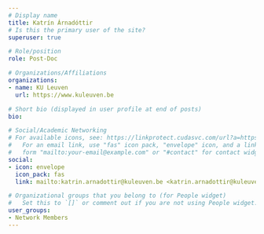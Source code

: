 ```yaml
---
# Display name
title: Katrín Árnadóttir
# Is this the primary user of the site?
superuser: true

# Role/position
role: Post-Doc

# Organizations/Affiliations
organizations:
- name: KU Leuven
  url: https://www.kuleuven.be

# Short bio (displayed in user profile at end of posts)
bio: 

# Social/Academic Networking
# For available icons, see: https://linkprotect.cudasvc.com/url?a=https%3a%2f%2fsourcethemes.com%2facademic%2fdocs%2fpage-builder%2f%23icons&c=E,1,03Q55I8O6D-V-MsaI5i3Th7UvGHpRVj6l4dANOBXiQaBRckWF-Uxi40d1B8mh5T88rS8FWL6R2UVO5-e4mDAmzVU5C2FJcU0kEkb6Qi2tyc,&typo=1
#   For an email link, use "fas" icon pack, "envelope" icon, and a link in the
#   form "mailto:your-email@example.com" or "#contact" for contact widget.
social:
- icon: envelope
  icon_pack: fas
  link: mailto:katrin.arnadottir@kuleuven.be <katrin.arnadottir@kuleuven.be>

# Organizational groups that you belong to (for People widget)
#   Set this to `[]` or comment out if you are not using People widget.
user_groups:
- Network Members
---
```

